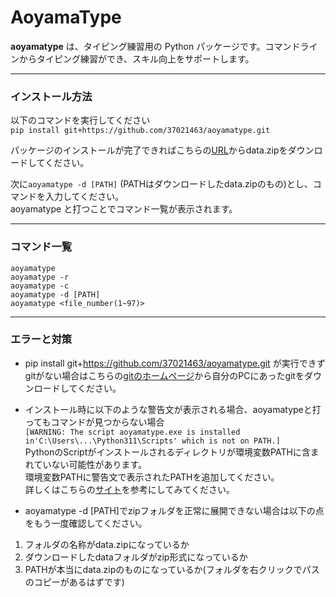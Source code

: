 # AoyamaType

**aoyamatype** は、タイピング練習用の Python パッケージです。コマンドラインからタイピング練習ができ、スキル向上をサポートします。

---
### インストール方法 
以下のコマンドを実行してください  
`pip install git+https://github.com/37021463/aoyamatype.git`

パッケージのインストールが完了できればこちらの[URL](https://kwanseio365-my.sharepoint.com/:f:/g/personal/ijv85378_nuc_kwansei_ac_jp/ElNx956B6chEppmidaLVxm4BUMw0mT9WP4NU0cGyJH1hDA?e=uCca4V  
)からdata.zipをダウンロードしてください。    

次に`aoyamatype -d [PATH]` (PATHはダウンロードしたdata.zipのもの)とし、コマンドを入力してください。  
aoyamatype と打つことでコマンド一覧が表示されます。

---
### コマンド一覧
`aoyamatype`  
`aoyamatype -r`  
`aoyamatype -c`  
`aoyamatype -d [PATH]`  
`aoyamatype <file_number(1~97)>`  

---

### エラーと対策
+ pip install git+https://github.com/37021463/aoyamatype.git
が実行できずgitがない場合はこちらの[gitのホームページ](https://git-scm.com/)から自分のPCにあったgitをダウンロードしてください。  

+ インストール時に以下のような警告文が表示される場合、aoyamatypeと打ってもコマンドが見つからない場合  
`[WARNING: The script aoyamatype.exe is installed in'C:\Users\...\Python311\Scripts' which is not on PATH.]`  
PythonのScriptがインストールされるディレクトリが環境変数PATHに含まれていない可能性があります。  
環境変数PATHに警告文で表示されたPATHを追加してください。    
詳しくはこちらの[サイト](https://www.javadrive.jp/python/install/index3.html  
)を参考にしてみてください。  

+ aoyamatype -d [PATH]でzipフォルダを正常に展開できない場合は以下の点をもう一度確認してください。
1. フォルダの名称がdata.zipになっているか
2. ダウンロードしたdataフォルダがzip形式になっているか
3. PATHが本当にdata.zipのものになっているか(フォルダを右クリックでパスのコピーがあるはずです)